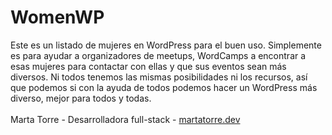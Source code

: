 # WomenWP
Este es un listado de mujeres en WordPress para el buen uso. Simplemente es para ayudar a organizadores de meetups, WordCamps a encontrar a esas mujeres para contactar con ellas y que sus eventos sean más diversos. Ni todos tenemos las mismas posibilidades ni los recursos, así que podemos si con la ayuda de todos podemos hacer un WordPress más diverso, mejor para todos y todas.</br></br>
Marta Torre - Desarrolladora full-stack - <a href="https://martatorre.dev" target="blank">martatorre.dev</a>
